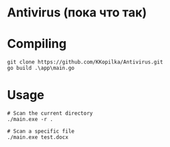 # Antivirus (пока что так)

# Compiling
```golang
git clone https://github.com/KKopilka/Antivirus.git
go build .\app\main.go
```
# Usage
```golang
# Scan the current directory
./main.exe -r .

# Scan a specific file
./main.exe test.docx
```
